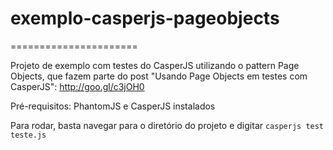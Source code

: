 # exemplo-casperjs-pageobjects
======================

Projeto de exemplo com testes do CasperJS utilizando o pattern Page Objects, que fazem parte do post "Usando Page Objects em testes com CasperJS": http://goo.gl/c3jOH0

Pré-requisitos: PhantomJS e CasperJS instalados

Para rodar, basta navegar para o diretório do projeto e digitar `casperjs test teste.js`
